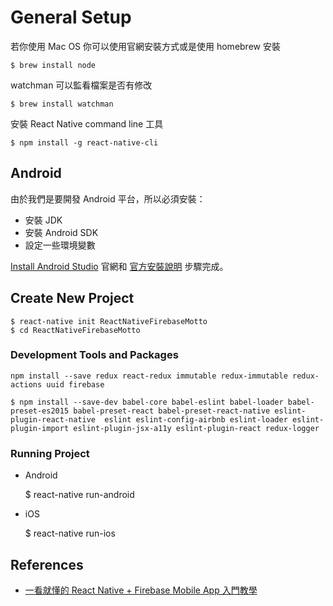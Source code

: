 # General Setup #

若你使用 Mac OS 你可以使用官網安裝方式或是使用 homebrew 安裝

    $ brew install node

watchman 可以監看檔案是否有修改

    $ brew install watchman

安裝 React Native command line 工具

    $ npm install -g react-native-cli

## Android ##

由於我們是要開發 Android 平台，所以必須安裝：

- 安裝 JDK
- 安裝 Android SDK
- 設定一些環境變數

[Install Android Studio](https://developer.android.com/studio/install.html) 官網和 [官方安裝說明](https://facebook.github.io/react-native/docs/getting-started.html) 步驟完成。

## Create New Project ##

    $ react-native init ReactNativeFirebaseMotto
    $ cd ReactNativeFirebaseMotto

### Development Tools and Packages ###

    npm install --save redux react-redux immutable redux-immutable redux-actions uuid firebase

    $ npm install --save-dev babel-core babel-eslint babel-loader babel-preset-es2015 babel-preset-react babel-preset-react-native eslint-plugin-react-native  eslint eslint-config-airbnb eslint-loader eslint-plugin-import eslint-plugin-jsx-a11y eslint-plugin-react redux-logger

### Running Project ###

- Android
    
    $ react-native run-android

- iOS

    $ react-native run-ios

## References ##

- [一看就懂的 React Native + Firebase Mobile App 入門教學](http://blog.techbridge.cc/2016/09/10/react-native-redux-android-firebase/)